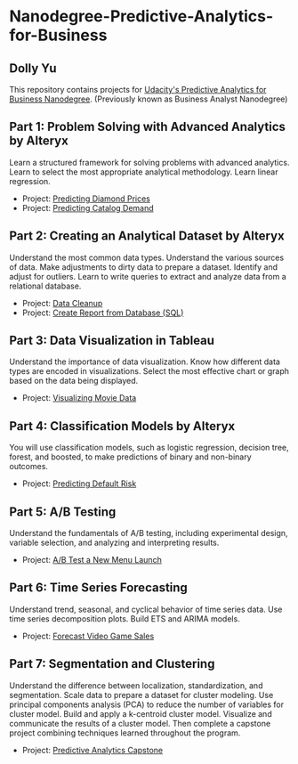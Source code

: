 # Nanodegree-Predictive-Analytics-for-Business
## Dolly Yu 
This repository contains projects for [Udacity's Predictive Analytics for Business Nanodegree](https://www.udacity.com/course/predictive-analytics-for-business-nanodegree--nd008). (Previously known as Business Analyst Nanodegree)
## Part 1: Problem Solving with Advanced Analytics by Alteryx
Learn a structured framework for solving problems with advanced analytics. Learn to select the most appropriate analytical methodology. Learn linear regression.

- Project: [Predicting Diamond Prices](https://github.com/yudolly/Nanodegree-Predictive-Analytics-for-Business/blob/master/Predicting%20Diamond%20Prices.pdf)
- Project: [Predicting Catalog Demand](https://github.com/yudolly/Nanodegree-Predictive-Analytics-for-Business/blob/master/Predicting%20Catalog%20Demand.pdf)

## Part 2: Creating an Analytical Dataset by Alteryx
Understand the most common data types. Understand the various sources of data. Make adjustments to dirty data to prepare a dataset. Identify and adjust for outliers. Learn to write queries to extract and analyze data from a relational database.

- Project: [Data Cleanup](https://github.com/yudolly/Nanodegree-Predictive-Analytics-for-Business/blob/master/Create%20an%20Analytical%20Dataset.pdf)
- Project: [Create Report from Database (SQL)](https://github.com/yudolly/Nanodegree-Predictive-Analytics-for-Business/blob/master/Create%20Reports%20from%20a%20Database.pdf)

## Part 3: Data Visualization in Tableau
Understand the importance of data visualization. Know how different data types are encoded in visualizations. Select the most effective chart or graph based on the data being displayed.

- Project: [Visualizing Movie Data]()

## Part 4: Classification Models by Alteryx
You will use classification models, such as logistic regression, decision tree, forest, and boosted, to make predictions of binary and non-binary outcomes.

- Project: [Predicting Default Risk]()

## Part 5: A/B Testing
Understand the fundamentals of A/B testing, including experimental design, variable selection, and analyzing and interpreting results.

- Project: [A/B Test a New Menu Launch]()

## Part 6: Time Series Forecasting
Understand trend, seasonal, and cyclical behavior of time series data. Use time series decomposition plots. Build ETS and ARIMA models.

- Project: [Forecast Video Game Sales]()

## Part 7: Segmentation and Clustering
Understand the difference between localization, standardization, and segmentation. Scale data to prepare a dataset for cluster modeling. Use principal components analysis (PCA) to reduce the number of variables for cluster model. Build and apply a k-centroid cluster model. Visualize and communicate the results of a cluster model. Then complete a capstone project combining techniques learned throughout the program.

- Project: [Predictive Analytics Capstone]()
